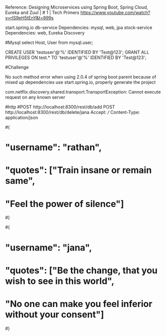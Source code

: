 Reference:
Designing Microservices using Spring Boot, Spring Cloud, Eureka and Zuul | # 1 | Tech Primers
https://www.youtube.com/watch?v=rlS9eH5tEnY&t=899s

start.spring.io
db-service Dependencies: mysql, web, jpa
stock-service   Dependencies: web, Eureka Discovery

#Mysql
select Host, User from mysql.user;

CREATE USER 'testuser'@'%' IDENTIFIED BY 'Test@123';
GRANT ALL PRIVILEGES ON test.* TO 'testuser'@'%' IDENTIFIED BY 'Test@123'; 


#Challenge

No such method error
when using 2.0.4 of spring boot parent
because of mixed up dependencies
use start.spring.io, properly generate the project

com.netflix.discovery.shared.transport.TransportException: Cannot execute request on any known server


#http
#POST http://localhost:8300/rest/db/add
POST http://localhost:8300/rest/db/delete/jana
Accept: */*
Content-Type: application/json

#{
#  "username": "rathan",
#  "quotes": ["Train insane or remain same",
#    "Feel the power of silence"]
#}

#{
#  "username": "jana",
#  "quotes": ["Be the change, that you wish to see in this world",
#    "No one can make you feel inferior without your consent"]
#}